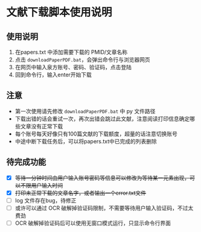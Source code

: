 # 文献下载脚本使用说明
## 使用说明
1. 在papers.txt 中添加需要下载的 PMID/文章名称
2. 点击 `downloadPaperPDF.bat`，会弹出命令行与浏览器网页
3. 在网页中输入泉方账号、密码、验证码，点击登陆
4. 回到命令行，输入enter开始下载

## 注意
- 第一次使用请先修改 `downloadPaperPDF.bat` 中 py 文件路径
- 下载出错的话会重试一次，再次出错会跳过此文献，注意阅读打印信息确定哪些文章没有正常下载
- 每个账号每天好像只有100篇文献的下载额度，超量的话注意切换账号
- 中途中断下载任务后，可以将papers.txt中已完成的列表删除

## 待完成功能
- [x] ~~等待一分钟时间由用户输入账号密码等信息可以修改为等待某一元素出现，可以不限用户输入时间~~
- [x] ~~打印未正常下载的文章名字，或者输出一个error.txt文件~~
- [ ] log 文件存在bug，待修正
- [ ] 或许可以通过 OCR 破解掉验证码限制，不需要等待用户输入验证码，不过太费劲
- [ ] OCR 破解掉验证码后可以使用无窗口模式运行，只显示命令行界面